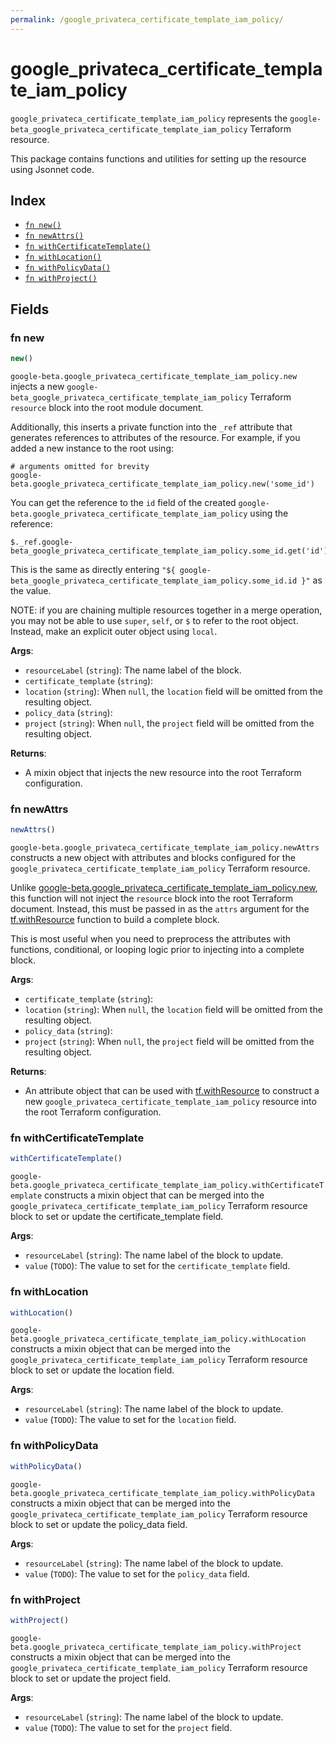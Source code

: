 ```yaml
---
permalink: /google_privateca_certificate_template_iam_policy/
---
```


# google_privateca_certificate_template_iam_policy

`google_privateca_certificate_template_iam_policy` represents the `google-beta_google_privateca_certificate_template_iam_policy` Terraform resource.



This package contains functions and utilities for setting up the resource using Jsonnet code.


## Index

* [`fn new()`](#fn-new)
* [`fn newAttrs()`](#fn-newattrs)
* [`fn withCertificateTemplate()`](#fn-withcertificatetemplate)
* [`fn withLocation()`](#fn-withlocation)
* [`fn withPolicyData()`](#fn-withpolicydata)
* [`fn withProject()`](#fn-withproject)

## Fields

### fn new

```ts
new()
```


`google-beta.google_privateca_certificate_template_iam_policy.new` injects a new `google-beta_google_privateca_certificate_template_iam_policy` Terraform `resource`
block into the root module document.

Additionally, this inserts a private function into the `_ref` attribute that generates references to attributes of the
resource. For example, if you added a new instance to the root using:

    # arguments omitted for brevity
    google-beta.google_privateca_certificate_template_iam_policy.new('some_id')

You can get the reference to the `id` field of the created `google-beta.google_privateca_certificate_template_iam_policy` using the reference:

    $._ref.google-beta_google_privateca_certificate_template_iam_policy.some_id.get('id')

This is the same as directly entering `"${ google-beta_google_privateca_certificate_template_iam_policy.some_id.id }"` as the value.

NOTE: if you are chaining multiple resources together in a merge operation, you may not be able to use `super`, `self`,
or `$` to refer to the root object. Instead, make an explicit outer object using `local`.

**Args**:
  - `resourceLabel` (`string`): The name label of the block.
  - `certificate_template` (`string`): 
  - `location` (`string`):  When `null`, the `location` field will be omitted from the resulting object.
  - `policy_data` (`string`): 
  - `project` (`string`):  When `null`, the `project` field will be omitted from the resulting object.

**Returns**:
- A mixin object that injects the new resource into the root Terraform configuration.


### fn newAttrs

```ts
newAttrs()
```


`google-beta.google_privateca_certificate_template_iam_policy.newAttrs` constructs a new object with attributes and blocks configured for the `google_privateca_certificate_template_iam_policy`
Terraform resource.

Unlike [google-beta.google_privateca_certificate_template_iam_policy.new](#fn-googleprivatecacertificatetemplateiampolicynew), this function will not inject the `resource`
block into the root Terraform document. Instead, this must be passed in as the `attrs` argument for the
[tf.withResource](https://github.com/tf-libsonnet/core/tree/main/docs#fn-withresource) function to build a complete block.

This is most useful when you need to preprocess the attributes with functions, conditional, or looping logic prior to
injecting into a complete block.

**Args**:
  - `certificate_template` (`string`): 
  - `location` (`string`):  When `null`, the `location` field will be omitted from the resulting object.
  - `policy_data` (`string`): 
  - `project` (`string`):  When `null`, the `project` field will be omitted from the resulting object.

**Returns**:
  - An attribute object that can be used with [tf.withResource](https://github.com/tf-libsonnet/core/tree/main/docs#fn-withresource) to construct a new `google_privateca_certificate_template_iam_policy` resource into the root Terraform configuration.


### fn withCertificateTemplate

```ts
withCertificateTemplate()
```

`google-beta.google_privateca_certificate_template_iam_policy.withCertificateTemplate` constructs a mixin object that can be merged into the `google_privateca_certificate_template_iam_policy`
Terraform resource block to set or update the certificate_template field.



**Args**:
  - `resourceLabel` (`string`): The name label of the block to update.
  - `value` (`TODO`): The value to set for the `certificate_template` field.


### fn withLocation

```ts
withLocation()
```

`google-beta.google_privateca_certificate_template_iam_policy.withLocation` constructs a mixin object that can be merged into the `google_privateca_certificate_template_iam_policy`
Terraform resource block to set or update the location field.



**Args**:
  - `resourceLabel` (`string`): The name label of the block to update.
  - `value` (`TODO`): The value to set for the `location` field.


### fn withPolicyData

```ts
withPolicyData()
```

`google-beta.google_privateca_certificate_template_iam_policy.withPolicyData` constructs a mixin object that can be merged into the `google_privateca_certificate_template_iam_policy`
Terraform resource block to set or update the policy_data field.



**Args**:
  - `resourceLabel` (`string`): The name label of the block to update.
  - `value` (`TODO`): The value to set for the `policy_data` field.


### fn withProject

```ts
withProject()
```

`google-beta.google_privateca_certificate_template_iam_policy.withProject` constructs a mixin object that can be merged into the `google_privateca_certificate_template_iam_policy`
Terraform resource block to set or update the project field.



**Args**:
  - `resourceLabel` (`string`): The name label of the block to update.
  - `value` (`TODO`): The value to set for the `project` field.
